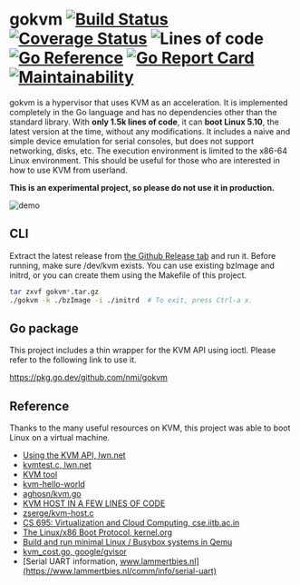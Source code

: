 # gokvm [![Build Status](https://travis-ci.com/nmi/gokvm.svg?branch=main)](https://travis-ci.com/nmi/gokvm) [![Coverage Status](https://coveralls.io/repos/github/nmi/gokvm/badge.svg?branch=main)](https://coveralls.io/github/nmi/gokvm?branch=main) ![Lines of code](https://img.shields.io/tokei/lines/github/nmi/gokvm) [![Go Reference](https://pkg.go.dev/badge/github.com/nmi/gokvm.svg)](https://pkg.go.dev/github.com/nmi/gokvm) [![Go Report Card](https://goreportcard.com/badge/github.com/nmi/gokvm)](https://goreportcard.com/report/github.com/nmi/gokvm) [![Maintainability](https://api.codeclimate.com/v1/badges/f60e75353f617035d732/maintainability)](https://codeclimate.com/github/nmi/gokvm/maintainability)

gokvm is a hypervisor that uses KVM as an acceleration.
It is implemented completely in the Go language and has no dependencies other than the standard library.
With **only 1.5k lines of code**, it can **boot Linux 5.10**, the latest version at the time, without any modifications.
It includes a naive and simple device emulation for serial consoles, but does not support networking, disks, etc.
The execution environment is limited to the x86-64 Linux environment.
This should be useful for those who are interested in how to use KVM from userland.

**This is an experimental project, so please do not use it in production.**

![demo](https://raw.githubusercontent.com/nmi/gokvm/main/demo.gif)

## CLI

Extract the latest release from [the Github Release tab](https://github.com/nmi/gokvm/releases) and run it.
Before running, make sure /dev/kvm exists.
You can use existing bzImage and initrd, or you can create them using the Makefile of this project.

```bash
tar zxvf gokvm*.tar.gz
./gokvm -k ./bzImage -i ./initrd  # To exit, press Ctrl-a x.
```

## Go package

This project includes a thin wrapper for the KVM API using ioctl. Please refer to the following link to use it.

https://pkg.go.dev/github.com/nmi/gokvm

## Reference

Thanks to the many useful resources on KVM, this project was able to boot Linux on a virtual machine.

- [Using the KVM API, lwn.net](https://lwn.net/Articles/658511/)
- [kvmtest.c, lwn.net](https://lwn.net/Articles/658512/)
- [KVM tool](https://git.kernel.org/pub/scm/linux/kernel/git/will/kvmtool.git/about/)
- [kvm-hello-world](https://github.com/dpw/kvm-hello-world)
- [aghosn/kvm.go](https://gist.github.com/aghosn/f72c8e8f53bf99c3c4117f49677ab0b9)
- [KVM HOST IN A FEW LINES OF CODE](https://zserge.com/posts/kvm/)
- [zserge/kvm-host.c](https://gist.github.com/zserge/ae9098a75b2b83a1299d19b79b5fe488)
- [CS 695: Virtualization and Cloud Computing, cse.iitb.ac.in](https://www.cse.iitb.ac.in/~cs695/)
- [The Linux/x86 Boot Protocol, kernel.org](https://www.kernel.org/doc/html/latest/x86/boot.html)
- [Build and run minimal Linux / Busybox systems in Qemu](https://gist.github.com/chrisdone/02e165a0004be33734ac2334f215380e)
- [kvm_cost.go, google/gvisor](https://github.com/google/gvisor/blob/master/pkg/sentry/platform/kvm/kvm_const.go)
- [Serial UART information, www.lammertbies.nl](https://www.lammertbies.nl/comm/info/serial-uart)
